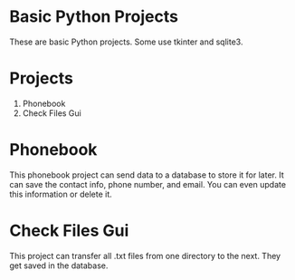 # Basic Python Projects

These are basic Python projects. Some use tkinter and sqlite3.

# Projects
1. Phonebook
2. Check Files Gui

# Phonebook

This phonebook project can send data to a database to store it for later. It can save the contact info, phone number, and email. You can even update this information or delete it.

# Check Files Gui

This project can transfer all .txt files from one directory to the next. They get saved in the database.
